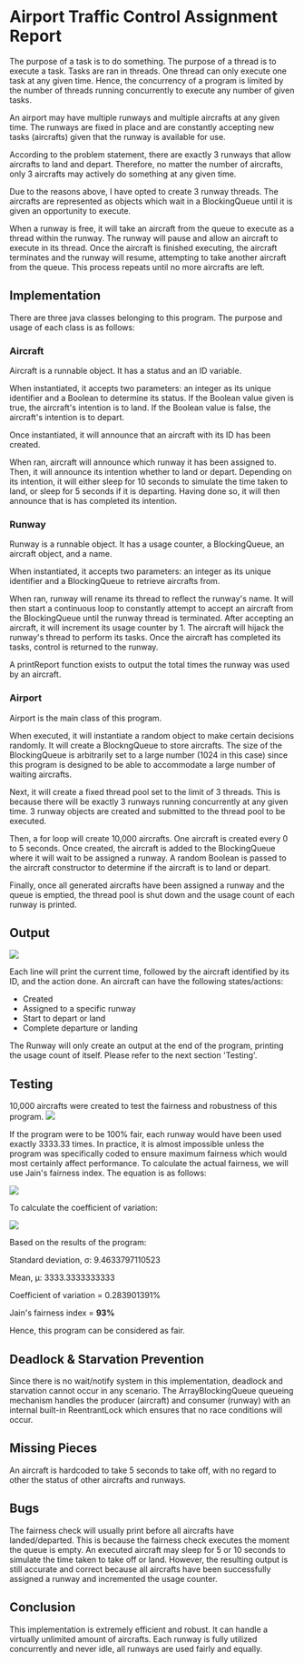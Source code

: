 # Airport Traffic Control Assignment Report

The purpose of a task is to do something. The purpose of a thread is to execute a task. Tasks are ran in threads. One thread can only execute one task at any given time. Hence, the concurrency of a program is limited by the number of threads running concurrently to execute any number of given tasks.

An airport may have multiple runways and multiple aircrafts at any given time. The runways are fixed in place and are constantly accepting new tasks (aircrafts) given that the runway is available for use.

According to the problem statement, there are exactly 3 runways that allow aircrafts to land and depart. Therefore, no matter the number of aircrafts, only 3 aircrafts may actively do something at any given time.

Due to the reasons above, I have opted to create 3 runway threads. The aircrafts are represented as objects which wait in a BlockingQueue until it is given an opportunity to execute.

When a runway is free, it will take an aircraft from the queue to execute as a thread within the runway. The runway will pause and allow an aircraft to execute in its thread. Once the aircraft is finished executing, the aircraft terminates and the runway will resume, attempting to take another aircraft from the queue. This process repeats until no more aircrafts are left.

## Implementation

There are three java classes belonging to this program. The purpose and usage of each class is as follows:

### Aircraft

Aircraft is a runnable object. It has a status and an ID variable.

When instantiated, it accepts two parameters: an integer as its unique identifier and a Boolean to determine its status. If the Boolean value given is true, the aircraft&#39;s intention is to land. If the Boolean value is false, the aircraft&#39;s intention is to depart.

Once instantiated, it will announce that an aircraft with its ID has been created.

When ran, aircraft will announce which runway it has been assigned to. Then, it will announce its intention whether to land or depart. Depending on its intention, it will either sleep for 10 seconds to simulate the time taken to land, or sleep for 5 seconds if it is departing. Having done so, it will then announce that is has completed its intention.

### Runway

Runway is a runnable object. It has a usage counter, a BlockingQueue, an aircraft object, and a name.

When instantiated, it accepts two parameters: an integer as its unique identifier and a BlockingQueue to retrieve aircrafts from.

When ran, runway will rename its thread to reflect the runway&#39;s name. It will then start a continuous loop to constantly attempt to accept an aircraft from the BlockingQueue until the runway thread is terminated. After accepting an aircraft, it will increment its usage counter by 1. The aircraft will hijack the runway&#39;s thread to perform its tasks. Once the aircraft has completed its tasks, control is returned to the runway.

A printReport function exists to output the total times the runway was used by an aircraft.

### Airport

Airport is the main class of this program.

When executed, it will instantiate a random object to make certain decisions randomly. It will create a BlockngQueue to store aircrafts. The size of the BlockingQueue is arbitrarily set to a large number (1024 in this case) since this program is designed to be able to accommodate a large number of waiting aircrafts.

Next, it will create a fixed thread pool set to the limit of 3 threads. This is because there will be exactly 3 runways running concurrently at any given time. 3 runway objects are created and submitted to the thread pool to be executed.

Then, a for loop will create 10,000 aircrafts. One aircraft is created every 0 to 5 seconds. Once created, the aircraft is added to the BlockingQueue where it will wait to be assigned a runway. A random Boolean is passed to the aircraft constructor to determine if the aircraft is to land or depart.

Finally, once all generated aircrafts have been assigned a runway and the queue is emptied, the thread pool is shut down and the usage count of each runway is printed.

## Output

![](../images/output.png)

Each line will print the current time, followed by the aircraft identified by its ID, and the action done. An aircraft can have the following states/actions:

- Created
- Assigned to a specific runway
- Start to depart or land
- Complete departure or landing

The Runway will only create an output at the end of the program, printing the usage count of itself. Please refer to the next section &#39;Testing&#39;.

## Testing

10,000 aircrafts were created to test the fairness and robustness of this program.
![](../images/report.png)

If the program were to be 100% fair, each runway would have been used exactly 3333.33 times. In practice, it is almost impossible unless the program was specifically coded to ensure maximum fairness which would most certainly affect performance. To calculate the actual fairness, we will use Jain&#39;s fairness index. The equation is as follows:

![](../images/equation.png)

To calculate the coefficient of variation:

![](../images/variation.png)

Based on the results of the program:

Standard deviation, σ: 9.4633797110523

Mean, μ: 3333.3333333333

Coefficient of variation = 0.283901391%

Jain&#39;s fairness index = **93%**

Hence, this program can be considered as fair.

## Deadlock &amp; Starvation Prevention

Since there is no wait/notify system in this implementation, deadlock and starvation cannot occur in any scenario. The ArrayBlockingQueue queueing mechanism handles the producer (aircraft) and consumer (runway) with an internal built-in ReentrantLock which ensures that no race conditions will occur.

## Missing Pieces

An aircraft is hardcoded to take 5 seconds to take off, with no regard to other the status of other aircrafts and runways.

## Bugs

The fairness check will usually print before all aircrafts have landed/departed. This is because the fairness check executes the moment the queue is empty. An executed aircraft may sleep for 5 or 10 seconds to simulate the time taken to take off or land. However, the resulting output is still accurate and correct because all aircrafts have been successfully assigned a runway and incremented the usage counter.

## Conclusion

This implementation is extremely efficient and robust. It can handle a virtually unlimited amount of aircrafts. Each runway is fully utilized concurrently and never idle, all runways are used fairly and equally.
